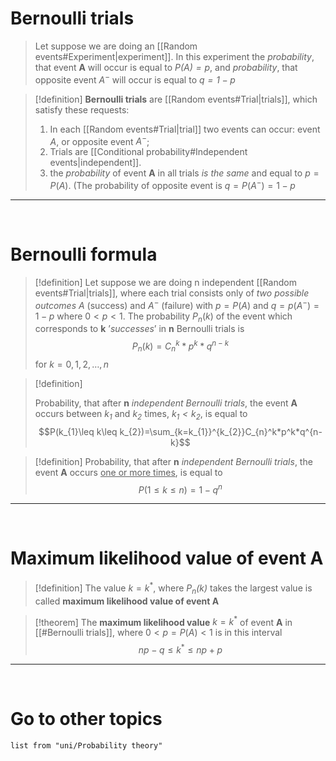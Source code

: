 
# Bernoulli trials

> Let suppose we are doing an [[Random events#Experiment|experiment]]. In this experiment the *probability*, that event **A** will occur is equal to *$P(A)=p$*, and *probability*, that opposite event *$A^-$* will occur is equal to *$q = 1-p$*

> [!definition] 
> **Bernoulli trials** are [[Random events#Trial|trials]], which satisfy these requests:
> 1. In each [[Random events#Trial|trial]] two events can occur: event *$A$*, or opposite event *$A^-$*;
> 2. Trials are [[Conditional probability#Independent events|independent]].
> 3. the *probability* of event **A** in all trials *is the same* and equal to $p=P(A)$. (The probability of opposite event is $q=P(A^-)=1-p$

--- 
<br>

# Bernoulli formula 

> [!definition] 
> Let suppose we are doing n independent [[Random events#Trial|trials]], where each trial consists only of *two possible outcomes* *$A$* (success) and *$A^-$* (failure) with $p=P(A)$ and $q=p(A^-)=1-p$ where $0 < p < 1$. The probability $P_{n}(k)$ of the event which corresponds to **k** ’*successes*’ in **n** Bernoulli trials is $$P_{n}(k)=C_{n}^k*p^k*q^{n-k}$$ for $k=0,1,2,\dots,n$

> [!definition] 
> 
> Probability, that after **n** *independent Bernoulli trials*, the event **A** occurs between *$k_{1}$* and *$k_{2}$* times, *$k_{1} < k_{2}$*, is equal to $$P(k_{1}\leq k\leq k_{2})=\sum_{k=k_{1}}^{k_{2}}C_{n}^k*p^k*q^{n-k}$$

> [!definition] 
> Probability, that after **n** *independent Bernoulli trials*, the event **A** occurs <u>one or more times</u>, is equal to $$P(1\leq k\leq n)=1-q^n$$

--- 
<br>

# Maximum likelihood value of event A

> [!definition] 
> The value $k=k^*$, where *$P_{n}(k)$* takes the largest value is called **maximum likelihood value of event A**

> [!theorem] 
> The **maximum likelihood value** $k=k^*$ of event **A** in [[#Bernoulli trials]], where $0<p=P(A)<1$ is in this interval $$np-q\leq k^* \leq np + p$$

--- 
<br>

# Go to other topics
``` dataview
list from "uni/Probability theory"
```